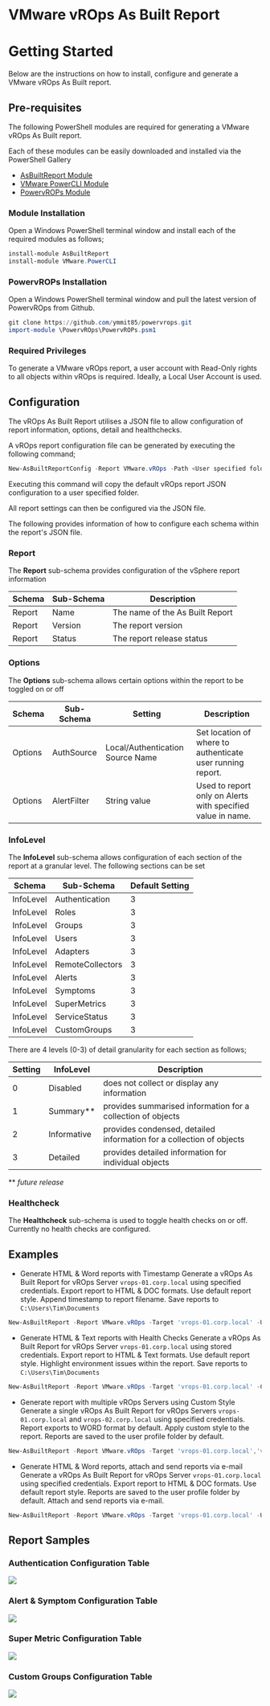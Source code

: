 # VMware vROps As Built Report

# Getting Started
Below are the instructions on how to install, configure and generate a VMware vROps As Built report.

## Pre-requisites
The following PowerShell modules are required for generating a VMware vROps As Built report.

Each of these modules can be easily downloaded and installed via the PowerShell Gallery 

- [AsBuiltReport Module](https://www.powershellgallery.com/packages/AsBuiltReport/)
- [VMware PowerCLI Module](https://www.powershellgallery.com/packages/VMware.PowerCLI/)
- [PowervROPs Module](https://github.com/ymmit85/PowervROps/)

### Module Installation

Open a Windows PowerShell terminal window and install each of the required modules as follows;
```powershell
install-module AsBuiltReport
install-module VMware.PowerCLI
```
### PowervROPs Installation

Open a Windows PowerShell terminal window and pull the latest version of PowervROps from Github.

```powershell
git clone https://github.com/ymmit85/powervrops.git
import-module \PowervROps\PowervROPs.psm1
```

### Required Privileges

To generate a VMware vROps report, a user account with Read-Only rights to all objects within vROps is required. Ideally, a Local User Account is used.

## Configuration
The vROps As Built Report utilises a JSON file to allow configuration of report information, options, detail and healthchecks. 

A vROps report configuration file can be generated by executing the following command;
```powershell
New-AsBuiltReportConfig -Report VMware.vROps -Path <User specified folder> -Name <Optional> 
```

Executing this command will copy the default vROps report JSON configuration to a user specified folder. 

All report settings can then be configured via the JSON file.

The following provides information of how to configure each schema within the report's JSON file.

### Report
The **Report** sub-schema provides configuration of the vSphere report information

| Schema | Sub-Schema | Description |
| ------ | ---------- | ----------- |
| Report | Name | The name of the As Built Report
| Report | Version | The report version
| Report | Status | The report release status

### Options
The **Options** sub-schema allows certain options within the report to be toggled on or off

| Schema | Sub-Schema | Setting | Description |
| ------ | ---------- | ------- | ----------- |
| Options | AuthSource | Local/Authentication Source Name | Set location of where to authenticate user running report.
| Options | AlertFilter | String value | Used to report only on Alerts with specified value in name.


### InfoLevel
The **InfoLevel** sub-schema allows configuration of each section of the report at a granular level. The following sections can be set

| Schema | Sub-Schema | Default Setting |
| ------ | ---------- | --------------- |
| InfoLevel | Authentication | 3
| InfoLevel | Roles | 3
| InfoLevel | Groups | 3
| InfoLevel | Users | 3
| InfoLevel | Adapters | 3
| InfoLevel | RemoteCollectors | 3
| InfoLevel | Alerts | 3
| InfoLevel | Symptoms | 3
| InfoLevel | SuperMetrics | 3
| InfoLevel | ServiceStatus | 3
| InfoLevel | CustomGroups | 3

There are 4 levels (0-3) of detail granularity for each section as follows;

| Setting | InfoLevel | Description |
| ------- | ---- | ----------- |
| 0 | Disabled | does not collect or display any information
| 1 | Summary** | provides summarised information for a collection of objects
| 2 | Informative | provides condensed, detailed information for a collection of objects
| 3 | Detailed | provides detailed information for individual objects

\*\* *future release*

### Healthcheck
The **Healthcheck** sub-schema is used to toggle health checks on or off. Currently no health checks are configured.

## Examples 
- Generate HTML & Word reports with Timestamp
Generate a vROps As Built Report for vROps Server `vrops-01.corp.local` using specified credentials. Export report to HTML & DOC formats. Use default report style. Append timestamp to report filename. Save reports to `C:\Users\Tim\Documents`
```powershell
New-AsBuiltReport -Report VMware.vROps -Target 'vrops-01.corp.local' -Username 'admin' -Password 'VMware1!' -Format Html,Word -OutputPath 'C:\Users\Tim\Documents' -Timestamp
```
- Generate HTML & Text reports with Health Checks
Generate a vROps As Built Report for vROps Server `vrops-01.corp.local` using stored credentials. Export report to HTML & Text formats. Use default report style. Highlight environment issues within the report. Save reports to `C:\Users\Tim\Documents`
```powershell
New-AsBuiltReport -Report VMware.vROps -Target 'vrops-01.corp.local' -Credential $Creds -Format Html,Text -OutputPath 'C:\Users\Tim\Documents' -EnableHealthCheck
```
- Generate report with multiple vROps Servers using Custom Style
Generate a single vROps As Built Report for vROps Servers `vrops-01.corp.local` and `vrops-02.corp.local` using specified credentials. Report exports to WORD format by default. Apply custom style to the report. Reports are saved to the user profile folder by default.
```powershell
New-AsBuiltReport -Report VMware.vROps -Target 'vrops-01.corp.local','vrops-02.corp.local' -Username 'admin' -Password 'VMware1!' -StylePath C:\Scripts\Styles\MyCustomStyle.ps1
```
- Generate HTML & Word reports, attach and send reports via e-mail
Generate a vROps As Built Report for vROps Server `vrops-01.corp.local` using specified credentials. Export report to HTML & DOC formats. Use default report style. Reports are saved to the user profile folder by default. Attach and send reports via e-mail.
```powershell
New-AsBuiltReport -Report VMware.vROps -Target 'vrops-01.corp.local' -Username 'admin' -Password 'VMware1!' -Format Html,Word -OutputPath C:\Users\Tim\Documents -SendEmail
```
## Report Samples

### Authentication Configuration Table
![](Samples/2019-06-12-21-03-25.png)

### Alert & Symptom Configuration Table
![](Samples/2019-06-12-21-07-26.png)

### Super Metric Configuration Table
![](Samples/2019-06-12-21-08-48.png)

### Custom Groups Configuration Table
![](Samples/2019-06-12-21-09-39.png)
